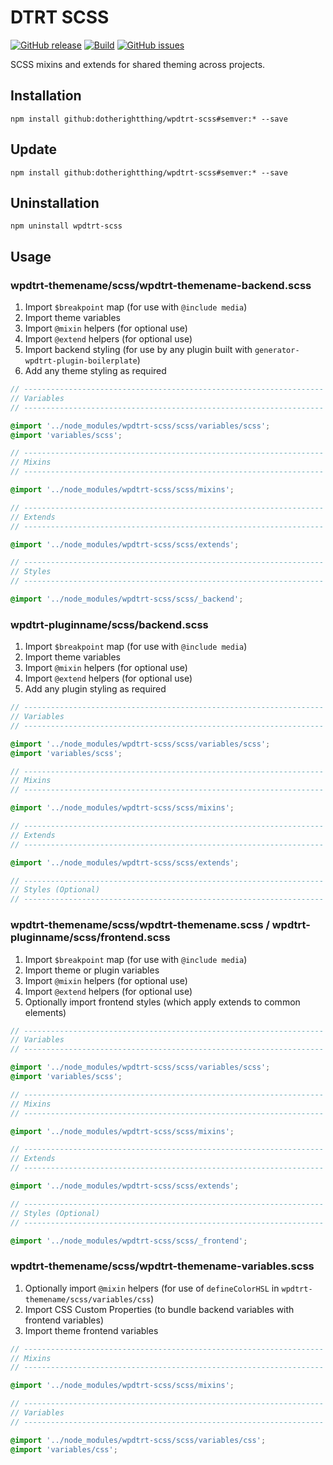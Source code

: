 # DTRT SCSS

[![GitHub release](https://img.shields.io/github/v/tag/dotherightthing/wpdtrt-scss)](https://github.com/dotherightthing/wpdtrt-scss/releases) [![Build](https://github.com/dotherightthing/wpdtrt-scss/workflows/Build%20and%20release%20if%20tagged/badge.svg?branch=master)](https://github.com/dotherightthing/wpdtrt-scss/actions?query=workflow%3A"Build+and+release+if+tagged") [![GitHub issues](https://img.shields.io/github/issues/dotherightthing/wpdtrt-scss.svg)](https://github.com/dotherightthing/wpdtrt-scss/issues)

SCSS mixins and extends for shared theming across projects.

## Installation

```node
npm install github:dotherightthing/wpdtrt-scss#semver:* --save
```

## Update

```node
npm install github:dotherightthing/wpdtrt-scss#semver:* --save
```

## Uninstallation

```node
npm uninstall wpdtrt-scss
```

## Usage

### wpdtrt-themename/scss/wpdtrt-themename-backend.scss

1. Import `$breakpoint` map (for use with `@include media`)
1. Import theme variables
1. Import `@mixin` helpers (for optional use)
1. Import `@extend` helpers (for optional use)
1. Import backend styling (for use by any plugin built with `generator-wpdtrt-plugin-boilerplate`)
1. Add any theme styling as required

```scss
// -------------------------------------------------------------------
// Variables
// -------------------------------------------------------------------

@import '../node_modules/wpdtrt-scss/scss/variables/scss';
@import 'variables/scss';

// -------------------------------------------------------------------
// Mixins
// -------------------------------------------------------------------

@import '../node_modules/wpdtrt-scss/scss/mixins';

// -------------------------------------------------------------------
// Extends
// -------------------------------------------------------------------

@import '../node_modules/wpdtrt-scss/scss/extends';

// -------------------------------------------------------------------
// Styles
// -------------------------------------------------------------------

@import '../node_modules/wpdtrt-scss/scss/_backend';
```

### wpdtrt-pluginname/scss/backend.scss

1. Import `$breakpoint` map (for use with `@include media`)
1. Import theme variables
1. Import `@mixin` helpers (for optional use)
1. Import `@extend` helpers (for optional use)
1. Add any plugin styling as required

```scss
// -------------------------------------------------------------------
// Variables
// -------------------------------------------------------------------

@import '../node_modules/wpdtrt-scss/scss/variables/scss';
@import 'variables/scss';

// -------------------------------------------------------------------
// Mixins
// -------------------------------------------------------------------

@import '../node_modules/wpdtrt-scss/scss/mixins';

// -------------------------------------------------------------------
// Extends
// -------------------------------------------------------------------

@import '../node_modules/wpdtrt-scss/scss/extends';

// -------------------------------------------------------------------
// Styles (Optional)
// -------------------------------------------------------------------

```

### wpdtrt-themename/scss/wpdtrt-themename.scss / wpdtrt-pluginname/scss/frontend.scss

1. Import `$breakpoint` map (for use with `@include media`)
1. Import theme or plugin variables
1. Import `@mixin` helpers (for optional use)
1. Import `@extend` helpers (for optional use)
1. Optionally import frontend styles (which apply extends to common elements)

```scss
// -------------------------------------------------------------------
// Variables
// -------------------------------------------------------------------

@import '../node_modules/wpdtrt-scss/scss/variables/scss';
@import 'variables/scss';

// -------------------------------------------------------------------
// Mixins
// -------------------------------------------------------------------

@import '../node_modules/wpdtrt-scss/scss/mixins';

// -------------------------------------------------------------------
// Extends
// -------------------------------------------------------------------

@import '../node_modules/wpdtrt-scss/scss/extends';

// -------------------------------------------------------------------
// Styles (Optional)
// -------------------------------------------------------------------

@import '../node_modules/wpdtrt-scss/scss/_frontend';
```

### wpdtrt-themename/scss/wpdtrt-themename-variables.scss

1. Optionally import `@mixin` helpers (for use of `defineColorHSL` in `wpdtrt-themename/scss/variables/css`)
2. Import CSS Custom Properties (to bundle backend variables with frontend variables)
3. Import theme frontend variables

```scss
// -------------------------------------------------------------------
// Mixins
// -------------------------------------------------------------------

@import '../node_modules/wpdtrt-scss/scss/mixins';

// -------------------------------------------------------------------
// Variables
// -------------------------------------------------------------------

@import '../node_modules/wpdtrt-scss/scss/variables/css';
@import 'variables/css';
```
